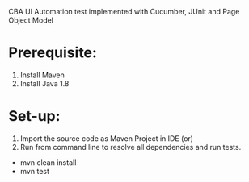 CBA UI Automation test implemented with Cucumber, JUnit and Page Object Model

# Prerequisite:
1. Install Maven
2. Install Java 1.8
# Set-up:
1. Import the source code as Maven Project in IDE (or)
2. Run from command line to resolve all dependencies and run tests. 

  - mvn clean install
  - mvn test

